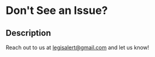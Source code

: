 # Don't See an Issue?

## Description
Reach out to us at <a href="mailto:legisalert@gmail.com">legisalert@gmail.com</a> and let us know!
